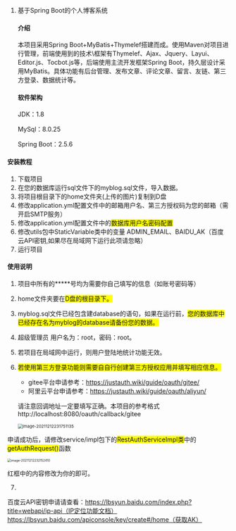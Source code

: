 1. 基于Spring Boot的个人博客系统

   #### 介绍

   本项目采用Spring
   Boot+MyBatis+Thymelef搭建而成。使用Maven对项目进行管理，前端使用到的技术\框架有Thymelef、Ajax、Jquery、Layui、Editor.js、Tocbot.js等，后端使用主流开发框架Spring
   Boot，持久层设计采用MyBatis。具体功能有后台管理、发布文章、评论文章、留言、友链、第三方登录、数据统计等。

   #### 软件架构

   JDK：1.8

   MySql：8.0.25

   Spring Boot：2.5.6

#### 安装教程

1. 下载项目
2. 在您的数据库运行sql文件下的myblog.sql文件，导入数据。
3. 将项目根目录下的home文件夹(上传的图片)复制到D盘
4. 修改application.yml配置文件中的邮箱用户名、第三方授权码为您的邮箱（需开启SMTP服务）
5. 修改application.yml配置文件中的<font style="background:#ff0">数据库用户名密码配置</font>
6. 修改utils包中StaticVariable类中的变量 ADMIN_EMAIL、BAIDU_AK（百度云API密钥,如果尽在局域网下运行此项请忽略）
7. 运行项目

#### 使用说明

1. 项目中所有的*****号均为需要你自己填写的信息（如账号密码等）

2. home文件夹要在<font style="background:#ff0">D盘的根目录下。</font>

3. myblog.sql文件已经包含建database的语句，如果在运行前，<font style="background:#ff0">您的数据库中已经存在名为myblog的database请备份您的数据。</font>

4. <font>超级管理员 用户名为：root，密码：root。</font>

5. 若项目在局域网中运行，则用户登陆地统计功能无效。

6. <font style="background:#ff0">若使用第三方登录功能则需要自自行创建第三方授权应用并填写相应信息。</font>

    - gitee平台申请参考：https://justauth.wiki/guide/oauth/gitee/
    - 阿里云平台申请参考：https://justauth.wiki/guide/oauth/aliyun/

   请注意回调地址一定要填写正确。本项目的参考格式http://localhost:8080/oauth/callback/gitee

   <img src="https://gitee.com/henu77/blogimg/raw/master/img/image-20211212231751135.png" alt="image-20211212231751135" style="zoom:67%;" />

申请成功后，请修改service/impl包下的<font style="background:#ff0">RestAuthServiceImpl类</font>中的<font style='background:#ff0'>
getAuthRequest()</font>函数

<img src="https://gitee.com/henu77/blogimg/raw/master/img/image-20211212232152410.png" alt="image-20211212232152410" style="zoom:50%;" />

红框中的内容修改为你的即可。

7.
百度云API密钥申请请查看：https://lbsyun.baidu.com/index.php?title=webapi/ip-api（IP定位功能文档）https://lbsyun.baidu.com/apiconsole/key/create#/home（获取AK）